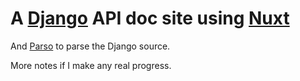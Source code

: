 # A [Django][] API doc site using [Nuxt][]

[Django]: https://djangoproject.com
[Nuxt]: https://nuxtjs.org

And [Parso][] to parse the Django source.

[Parso]: https://parso.readthedocs.io/en/latest/index.html

More notes if I make any real progress.
